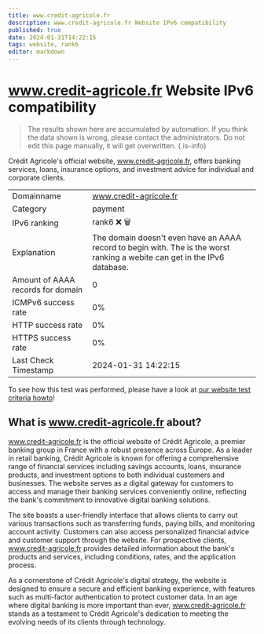 ```yaml
---
title: www.credit-agricole.fr
description: www.credit-agricole.fr Website IPv6 compatibility
published: true
date: 2024-01-31T14:22:15
tags: website, rank6
editor: markdown
---
```


# www.credit-agricole.fr Website IPv6 compatibility

> The results shown here are accumulated by automation. If you think the data shown is wrong, please contact the administrators. 
> Do not edit this page manually, it will get overwritten.
{.is-info}

Crédit Agricole's official website, www.credit-agricole.fr, offers banking services, loans, insurance options, and investment advice for individual and corporate clients.


|   |   |
| - | - |
| Domainname | www.credit-agricole.fr
| Category | payment |
| IPv6 ranking | rank6 :x: :wastebasket: |
| Explanation | The domain doesn't even have an AAAA record to begin with. The is the worst ranking a webite can get in the IPv6 database. |
| Amount of AAAA records for domain | 0 |
| ICMPv6 success rate | 0%|
| HTTP success rate | 0% |
| HTTPS success rate | 0% |
| Last Check Timestamp | 2024-01-31 14:22:15 |

To see how this test was performed, please have a look at [our website test criteria howto](/howto/testcriteria/website)!


## What is www.credit-agricole.fr about?
www.credit-agricole.fr is the official website of Crédit Agricole, a premier banking group in France with a robust presence across Europe. As a leader in retail banking, Crédit Agricole is known for offering a comprehensive range of financial services including savings accounts, loans, insurance products, and investment options to both individual customers and businesses. The website serves as a digital gateway for customers to access and manage their banking services conveniently online, reflecting the bank's commitment to innovative digital banking solutions.

The site boasts a user-friendly interface that allows clients to carry out various transactions such as transferring funds, paying bills, and monitoring account activity. Customers can also access personalized financial advice and customer support through the website. For prospective clients, www.credit-agricole.fr provides detailed information about the bank's products and services, including conditions, rates, and the application process.

As a cornerstone of Crédit Agricole's digital strategy, the website is designed to ensure a secure and efficient banking experience, with features such as multi-factor authentication to protect customer data. In an age where digital banking is more important than ever, www.credit-agricole.fr stands as a testament to Crédit Agricole's dedication to meeting the evolving needs of its clients through technology.


